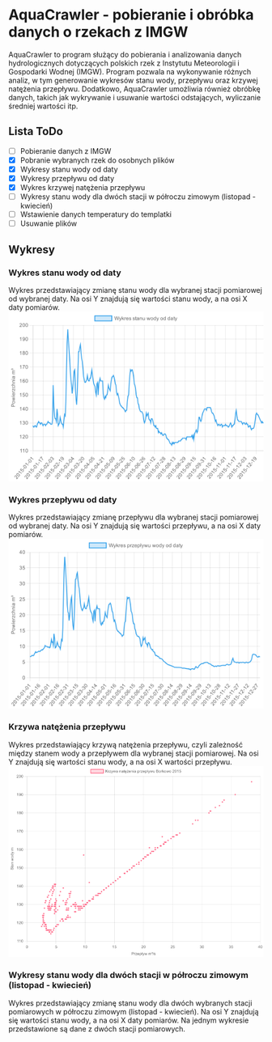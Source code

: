 # AquaCrawler - pobieranie i obróbka danych o rzekach z IMGW

AquaCrawler to program służący do pobierania i analizowania danych hydrologicznych dotyczących polskich rzek z Instytutu Meteorologii i Gospodarki Wodnej (IMGW). Program pozwala na wykonywanie różnych analiz, w tym generowanie wykresów stanu wody, przepływu oraz krzywej natężenia przepływu. Dodatkowo, AquaCrawler umożliwia również obróbkę danych, takich jak wykrywanie i usuwanie wartości odstających, wyliczanie średniej wartości itp.

## Lista ToDo

- [ ] Pobieranie danych z IMGW
- [x] Pobranie wybranych rzek do osobnych plików
- [x] Wykresy stanu wody od daty
- [x] Wykresy przepływu od daty
- [x] Wykres krzywej natężenia przepływu
- [ ] Wykresy stanu wody dla dwóch stacji w półroczu zimowym (listopad - kwiecień)
- [ ] Wstawienie danych temperatury do templatki
- [ ] Usuwanie plików
## Wykresy

### Wykres stanu wody od daty

Wykres przedstawiający zmianę stanu wody dla wybranej stacji pomiarowej od wybranej daty. Na osi Y znajdują się wartości stanu wody, a na osi X daty pomiarów. 
![Wykres stanu wody od daty](./img/stanWody.png)

### Wykres przepływu od daty

Wykres przedstawiający zmianę przepływu dla wybranej stacji pomiarowej od wybranej daty. Na osi Y znajdują się wartości przepływu, a na osi X daty pomiarów.
![Wykres przepływu wody od daty](./img/przeplywWody.png)

### Krzywa natężenia przepływu

Wykres przedstawiający krzywą natężenia przepływu, czyli zależność między stanem wody a przepływem dla wybranej stacji pomiarowej. Na osi Y znajdują się wartości stanu wody, a na osi X wartości przepływu.
![Wykres przepływu wody od daty](./img/krzywaNatezenia.png)

### Wykresy stanu wody dla dwóch stacji w półroczu zimowym (listopad - kwiecień)

Wykres przedstawiający zmianę stanu wody dla dwóch wybranych stacji pomiarowych w półroczu zimowym (listopad - kwiecień). Na osi Y znajdują się wartości stanu wody, a na osi X daty pomiarów. Na jednym wykresie przedstawione są dane z dwóch stacji pomiarowych.

